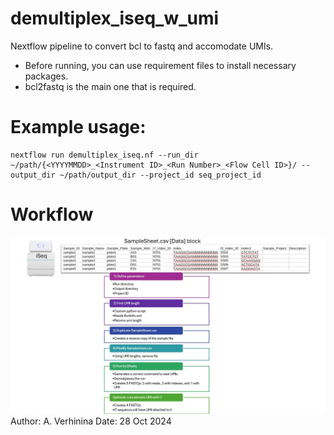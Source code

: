 # demultiplex_iseq_w_umi
Nextflow pipeline to convert bcl to fastq and accomodate UMIs.

* Before running, you can use requirement files to install necessary packages.
* bcl2fastq is the main one that is required.
  
# Example usage:
```{bash}
nextflow run demultiplex_iseq.nf --run_dir ~/path/{<YYYYMMDD>_<Instrument ID>_<Run Number>_<Flow Cell ID>}/ --output_dir ~/path/output_dir --project_id seq_project_id
```

# Workflow
![Workflow schematic](https://github.com/avershinina/demultiplex_iseq_w_umi/blob/main/workflow.jpg)
Author: A. Verhinina
Date: 28 Oct 2024
